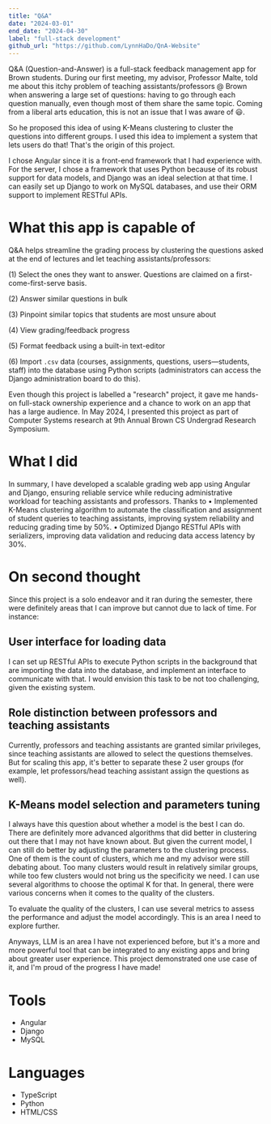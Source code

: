 ```yaml
---
title: "Q&A"
date: "2024-03-01"
end_date: "2024-04-30"
label: "full-stack development"
github_url: "https://github.com/LynnHaDo/QnA-Website"
---
```


Q&A (Question-and-Answer) is a full-stack feedback management app for Brown students. During our first meeting, my advisor, Professor Malte, told me about this itchy problem of teaching assistants/professors @ Brown when answering a large set of questions: having to go through each question manually, even though most of them share the same topic. Coming from a liberal arts education, this is not an issue that I was aware of 😃.

So he proposed this idea of using K-Means clustering to cluster the questions into different groups. I used this idea to implement a system that lets users do that! That's the origin of this project.

I chose Angular since it is a front-end framework that I had experience with. For the server, I chose a framework that uses Python because of its robust support for data models, and Django was an ideal selection at that time. I can easily set up Django to work on MySQL databases, and use their ORM support to implement RESTful APIs. 

# What this app is capable of

Q&A helps streamline the grading process by clustering the questions asked at the end of lectures and let teaching assistants/professors: 

(1) Select the ones they want to answer. Questions are claimed on a first-come-first-serve basis.

(2) Answer similar questions in bulk

(3) Pinpoint similar topics that students are most unsure about

(4) View grading/feedback progress

(5) Format feedback using a built-in text-editor

(6) Import `.csv` data (courses, assignments, questions, users—students, staff) into the database using Python scripts (administrators can access the Django administration board to do this).

Even though this project is labelled a "research" project, it gave me hands-on full-stack ownership experience and a chance to work on an app that has a large audience. In May 2024, I presented this project as part of Computer Systems research at 9th Annual Brown CS Undergrad Research Symposium.

# What I did 

In summary, I have developed a scalable grading web app using Angular and Django, ensuring reliable service while reducing administrative workload for teaching assistants and professors. Thanks to 
• Implemented K-Means clustering algorithm to automate the classification and assignment of student queries to teaching assistants, improving system reliability and reducing grading time by 50%.
• Optimized Django RESTful APIs with serializers, improving data validation and reducing data access latency by 30%.

# On second thought

Since this project is a solo endeavor and it ran during the semester, there were definitely areas that I can improve but cannot due to lack of time. For instance:

## User interface for loading data

I can set up RESTful APIs to execute Python scripts in the background that are importing the data into the database, and implement an interface to communicate with that. I would envision this task to be not too challenging, given the existing system.

## Role distinction between professors and teaching assistants

Currently, professors and teaching assistants are granted similar privileges, since teaching assistants are allowed to select the questions themselves. But for scaling this app, it's better to separate these 2 user groups (for example, let professors/head teaching assistant assign the questions as well). 

## K-Means model selection and parameters tuning

I always have this question about whether a model is the best I can do. There are definitely more advanced algorithms that did better in clustering out there that I may not have known about. But given the current model, I can still do better by adjusting the parameters to the clustering process. One of them is the count of clusters, which me and my advisor were still debating about. Too many clusters would result in relatively similar groups, while too few clusters would not bring us the specificity we need. I can use several algorithms to choose the optimal K for that. In general, there were various concerns when it comes to the quality of the clusters. 

To evaluate the quality of the clusters, I can use several metrics to assess the performance and adjust the model accordingly. This is an area I need to explore further. 

Anyways, LLM is an area I have not experienced before, but it's a more and more powerful tool that can be integrated to any existing apps and bring about greater user experience. This project demonstrated one use case of it, and I'm proud of the progress I have made! 

# Tools

- Angular
- Django
- MySQL

# Languages

- TypeScript
- Python
- HTML/CSS